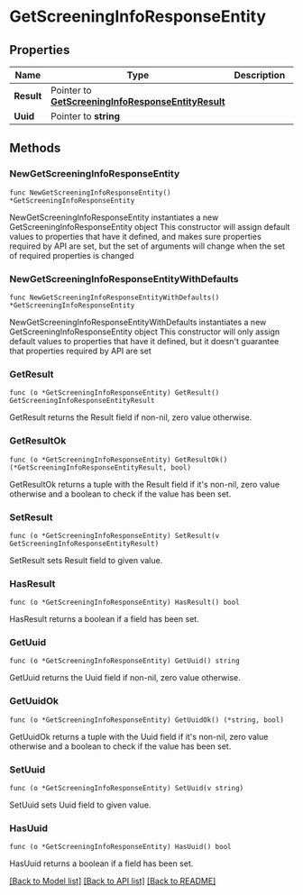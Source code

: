 # GetScreeningInfoResponseEntity

## Properties

Name | Type | Description | Notes
------------ | ------------- | ------------- | -------------
**Result** | Pointer to [**GetScreeningInfoResponseEntityResult**](GetScreeningInfoResponseEntityResult.md) |  | [optional] 
**Uuid** | Pointer to **string** |  | [optional] 

## Methods

### NewGetScreeningInfoResponseEntity

`func NewGetScreeningInfoResponseEntity() *GetScreeningInfoResponseEntity`

NewGetScreeningInfoResponseEntity instantiates a new GetScreeningInfoResponseEntity object
This constructor will assign default values to properties that have it defined,
and makes sure properties required by API are set, but the set of arguments
will change when the set of required properties is changed

### NewGetScreeningInfoResponseEntityWithDefaults

`func NewGetScreeningInfoResponseEntityWithDefaults() *GetScreeningInfoResponseEntity`

NewGetScreeningInfoResponseEntityWithDefaults instantiates a new GetScreeningInfoResponseEntity object
This constructor will only assign default values to properties that have it defined,
but it doesn't guarantee that properties required by API are set

### GetResult

`func (o *GetScreeningInfoResponseEntity) GetResult() GetScreeningInfoResponseEntityResult`

GetResult returns the Result field if non-nil, zero value otherwise.

### GetResultOk

`func (o *GetScreeningInfoResponseEntity) GetResultOk() (*GetScreeningInfoResponseEntityResult, bool)`

GetResultOk returns a tuple with the Result field if it's non-nil, zero value otherwise
and a boolean to check if the value has been set.

### SetResult

`func (o *GetScreeningInfoResponseEntity) SetResult(v GetScreeningInfoResponseEntityResult)`

SetResult sets Result field to given value.

### HasResult

`func (o *GetScreeningInfoResponseEntity) HasResult() bool`

HasResult returns a boolean if a field has been set.

### GetUuid

`func (o *GetScreeningInfoResponseEntity) GetUuid() string`

GetUuid returns the Uuid field if non-nil, zero value otherwise.

### GetUuidOk

`func (o *GetScreeningInfoResponseEntity) GetUuidOk() (*string, bool)`

GetUuidOk returns a tuple with the Uuid field if it's non-nil, zero value otherwise
and a boolean to check if the value has been set.

### SetUuid

`func (o *GetScreeningInfoResponseEntity) SetUuid(v string)`

SetUuid sets Uuid field to given value.

### HasUuid

`func (o *GetScreeningInfoResponseEntity) HasUuid() bool`

HasUuid returns a boolean if a field has been set.


[[Back to Model list]](../README.md#documentation-for-models) [[Back to API list]](../README.md#documentation-for-api-endpoints) [[Back to README]](../README.md)


